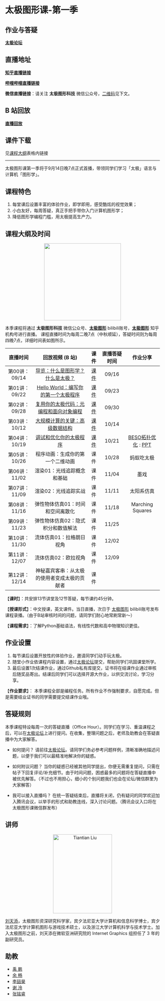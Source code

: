 # 太极图形课-第一季

## 作业与答疑
[**太极论坛**](https://forum.taichi.graphics/)

## 直播地址
[**知乎直播链接**](https://www.zhihu.com/org/tai-ji-tu-xing)

[**哔哩哔哩直播链接**](https://live.bilibili.com/23526804)

**微信直播链接**：请关注 **太极图形科技** 微信公众号，[二维码](#课程特色)见下文。

## B 站回放
[**直播回放**](https://space.bilibili.com/1779922645/channel/seriesdetail?sid=337716&ctype=0)

## 课件下载
见[课程大纲](#课程大纲及时间)表格内链接

---

太极图形课第一季将于9月14日晚7点正式首播，带领同学们学习「太极」语言与计算机「图形学」。

## 课程特色
1. 每堂课后设置丰富的体验作业，即学即用，感受酷炫的视觉效果；
2. 小白友好，每周答疑，真正手把手带你入门计算机图形学；
3. 降低图形学编程门槛，用太极提高生产力。

## 课程大纲及时间
<p align="center">
 <img width="250" height="250" src="https://forum.taichi.graphics/uploads/default/original/1X/da5eac2bcfb08efc6b4103aa91731fdca6401046.jpeg">
<p>

本季课程将通过 **太极图形科技** 微信公众号、[**太极图形**](https://space.bilibili.com/1779922645) bilibili账号，[**太极图形**](https://www.zhihu.com/org/tai-ji-tu-xing) 知乎机构号进行直播。
课程直播时间为每周二晚7点（中秋顺延），答疑时间则为每周四晚7点，详细时间表如图所示。

<div align="center">

| 直播时间 	| 回放视频 (B 站) 	| 课件 | 直播答疑时间 	| 作业分享|
|:---:	|:---:	|:---:	|:---:	|:---:	|
| 第00讲：09/14 	| [导览：什么是图形学？什么是太极？](https://www.bilibili.com/video/BV1aL4y1a7pv) |[课件](./material/00_Intro.pdf) 	| 09/16 	| |
| 第01讲：09/22 	| [Hello World：编写你的第一个太极程序](https://www.bilibili.com/video/BV1aL4y1a7pv?p=6) |[课件](./material/01_Taichi_Basis.pdf) 	| 09/23 	||
| 第02讲：09/28 	| [复用你的太极代码：元编程和面向对象编程](https://www.bilibili.com/video/BV11q4y1P7os) |[课件](https://github.com/taichiCourse01/taichiCourse01/blob/main/material/02%20Metaprogramming%20and%20OOP.pdf) 	| 09/30 	||
| 第03讲：10/12 	| [大规模计算的关键：高级数据结构](https://www.bilibili.com/video/BV1Xv411g7Vg) |[课件](./material/03_advanced_data_layouts.pdf)	| 10/14 	||
| 第04讲：10/19 	| [调试和优化你的太极程序](https://www.bilibili.com/video/BV1F44y147tm) |[课件](./material/04_sm_debuge_optimization.pdf) 	| 10/21 	|[BESO拓扑优化](https://www.bilibili.com/video/BV1F44y147tm?p=5) : [PPT](./material/BESOTopologyOptimsation.pdf)|
| 第05讲：10/26 	| 程序动画：生成你的第一个二维动画 |课件| 10/28 	|蚂蚁吃太极|
| 第06讲：11/02 	| 渲染01：光线追踪概念和基础 |课件	| 11/04 	|墨戏|
| 第07讲：11/09 	| 渲染02：光线追踪实战 |课件	| 11/11 	|太阳系仿真|
| 第08讲：11/16 	| 弹性物体仿真01：时间和空间离散化 |课件	| 11/18 	|Marching Squares|
| 第09讲：11/23 	| 弹性物体仿真02：隐式积分和数值解法  |课件	| 11/25 	||
| 第10讲：11/30 	| 流体仿真01：拉格朗日视角 |课件	| 12/02 	||
| 第11讲：12/07 	| 流体仿真02：欧拉视角 |课件	| 12/09 	||
| 第12讲：12/14 	| 神秘嘉宾客串：从太极的使用者变成太极的贡献者|课件 	|  	||
</div>

【**课时**】：共安排13节讲堂及12节答疑，每节课约45分钟。

【**授课形式**】：中文授课，英文课件。当日直播，次日于 [太极图形](https://space.bilibili.com/1779922645) bilibili账号发布课程录播。（由于B站审核时间的问题，请同学们耐心地常刷常新～）

【**课程需求**】：了解Python基础语法，有线性代数和高中物理知识更佳。

## 作业设置
1. 每节课后设置开放性的体验作业，邀请同学们动手玩太极。
2. 随堂小作业依课程内容设置，通过[太极论坛](https://forum.taichi.graphics/)提交，帮助同学们巩固课堂所学。
3. 最后设置1次结课作业，通过Github私有库提交，证书将在结课作业通过审核后随奖品寄出。结课后同学们可以选择开源大作业，以供交流讨论，学习分享。

【**作业要求**】：
本季课程全部是编程任务。所有作业不作强制要求，自愿完成。但是需要结业证书的同学需要提交结课作业哦。

## 答疑规则
本季课程特设每周一次的答疑直播（Office Hour）。同学们在学习、重温课程之后，可以在[太极论坛](https://forum.taichi.graphics/)上进行提问。在收集，整理问题之后，老师及助教会在答疑直播中为大家解答。

* 如何提问？
请前往[太极论坛](https://forum.taichi.graphics/)。请同学们务必参考问题样例，清晰准确地描述问题，以便于我们可以最精准地解决你的疑惑。

* 如何附议问题？
当你的疑惑已经被其他同学提出，你便无需重复提问，只需在帖子下回复评论/补充细节。由于时间问题，困惑最多的问题将在答疑直播中被优先解答。（不过也不用担心，细小的个别问题我们也会在论坛/微信群里为大家解答）

* 我可以接入直播吗？
在统一答疑结束后，直播将关闭，仍有疑问的同学欢迎加入腾讯会议，以举手的形式和助教连线，深入讨论问题。（腾讯会议入口将在太极图形课微信群发布）

## 讲师
<p align="center">
<img src="https://tiantianliu.cn/images/profile/tiantian_1.jpg" alt="Tiantian Liu" width="192" height="256">
<p>

[刘天添](https://tiantianliu.cn/)，太极图形资深研究科学家，宾夕法尼亚大学计算机和信息科学博士，宾夕法尼亚大学计算机图形与游戏技术硕士，以及浙江大学计算机科学与技术学士。加入太极图形之前，刘天添在微软亚洲研究院的 Internet Graphics 组担任了 3 年的副研究员。

## 助教
* [禹 鹏](https://yupengvr.github.io)
* [余 畅](https://github.com/g1n0st)
* [李喆昊](https://github.com/Ricahrd-Li)
* [谢 泠](https://github.com/Jack12xl)
* [张铭睿](https://github.com/erizmr)
